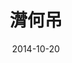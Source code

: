 ---
discogs_id: 12526007
title: 潸何吊
artists: ['窦唯', '不一样']
date: 2014-10-20
genre: ['Electronic']
image: 潸何吊-12526007.jpg
label: 窦唯音乐工作室
country: China
styles: ['Ambient', 'Experimental']
video: https://www.youtube.com/watch?v=J4483Hk9yzo
category: Ambient
---